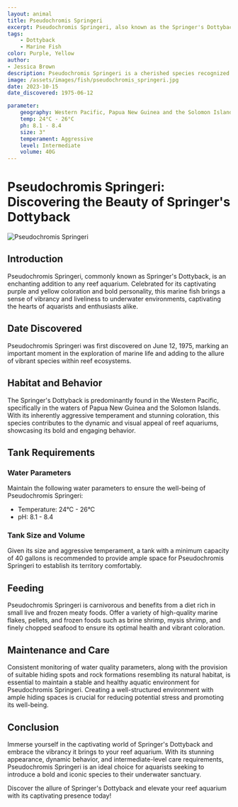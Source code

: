 ```yaml
---
layout: animal
title: Pseudochromis Springeri
excerpt: Pseudochromis Springeri, also known as the Springer's Dottyback, is a striking and popular marine fish, admired for its vibrant coloration and bold personality. It adds a captivating touch to any reef aquarium, bringing liveliness and energy to the underwater environment.
tags:
    - Dottyback
    - Marine Fish
color: Purple, Yellow
author:
- Jessica Brown
description: Pseudochromis Springeri is a cherished species recognized for its stunning appearance and dynamic behavior.
image: /assets/images/fish/pseudochromis_springeri.jpg
date: 2023-10-15
date_discovered: 1975-06-12

parameter:
    geography: Western Pacific, Papua New Guinea and the Solomon Islands
    temp: 24°C - 26°C
    ph: 8.1 - 8.4
    size: 3"
    temperament: Aggressive
    level: Intermediate
    volume: 40G
---
```


# Pseudochromis Springeri: Discovering the Beauty of Springer's Dottyback

![Pseudochromis Springeri](pseudochromis_springeri.jpg)

## Introduction

Pseudochromis Springeri, commonly known as Springer's Dottyback, is an enchanting addition to any reef aquarium. Celebrated for its captivating purple and yellow coloration and bold personality, this marine fish brings a sense of vibrancy and liveliness to underwater environments, captivating the hearts of aquarists and enthusiasts alike.

## Date Discovered

Pseudochromis Springeri was first discovered on June 12, 1975, marking an important moment in the exploration of marine life and adding to the allure of vibrant species within reef ecosystems.

## Habitat and Behavior

The Springer's Dottyback is predominantly found in the Western Pacific, specifically in the waters of Papua New Guinea and the Solomon Islands. With its inherently aggressive temperament and stunning coloration, this species contributes to the dynamic and visual appeal of reef aquariums, showcasing its bold and engaging behavior.

## Tank Requirements

### Water Parameters

Maintain the following water parameters to ensure the well-being of Pseudochromis Springeri:

- Temperature: 24°C - 26°C
- pH: 8.1 - 8.4

### Tank Size and Volume

Given its size and aggressive temperament, a tank with a minimum capacity of 40 gallons is recommended to provide ample space for Pseudochromis Springeri to establish its territory comfortably.

## Feeding

Pseudochromis Springeri is carnivorous and benefits from a diet rich in small live and frozen meaty foods. Offer a variety of high-quality marine flakes, pellets, and frozen foods such as brine shrimp, mysis shrimp, and finely chopped seafood to ensure its optimal health and vibrant coloration.

## Maintenance and Care

Consistent monitoring of water quality parameters, along with the provision of suitable hiding spots and rock formations resembling its natural habitat, is essential to maintain a stable and healthy aquatic environment for Pseudochromis Springeri. Creating a well-structured environment with ample hiding spaces is crucial for reducing potential stress and promoting its well-being.

## Conclusion

Immerse yourself in the captivating world of Springer's Dottyback and embrace the vibrancy it brings to your reef aquarium. With its stunning appearance, dynamic behavior, and intermediate-level care requirements, Pseudochromis Springeri is an ideal choice for aquarists seeking to introduce a bold and iconic species to their underwater sanctuary.

Discover the allure of Springer's Dottyback and elevate your reef aquarium with its captivating presence today!
